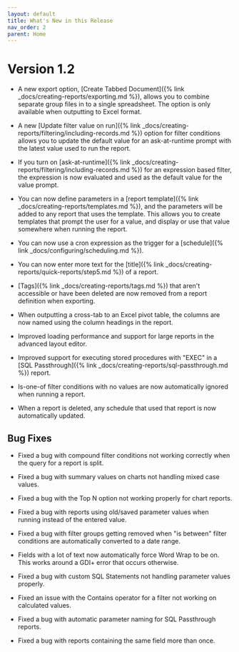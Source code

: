 ```yaml
---
layout: default
title: What's New in this Release
nav_order: 2
parent: Home
---
```


# Version 1.2

* A new export option, [Create Tabbed Document]({% link _docs/creating-reports/exporting.md %}), allows you to combine separate group files in to a single spreadsheet. The option is only available when outputting to Excel format.

* A new [Update filter value on run]({% link _docs/creating-reports/filtering/including-records.md %}) option for filter conditions allows you to update the default value for an ask-at-runtime prompt with the latest value used to run the report.

* If you turn on [ask-at-runtime]({% link _docs/creating-reports/filtering/including-records.md %}) for an expression based filter, the expression is now evaluated and used as the default value for the value prompt.

* You can now define parameters in a [report template]({% link _docs/creating-reports/templates.md %}), and the parameters will be added to any report that uses the template. This allows you to create templates that prompt the user for a value, and display or use that value somewhere when running the report. 

* You can now use a cron expression as the trigger for a [schedule]({% link _docs/configuring/scheduling.md %}).

* You can now enter more text for the [title]({% link _docs/creating-reports/quick-reports/step5.md %}) of a report.

* [Tags]({% link _docs/creating-reports/tags.md %}) that aren't accessible or have been deleted are now removed from a report definition when exporting.

* When outputting a cross-tab to an Excel pivot table, the columns are now named using the column headings in the report.

* Improved loading performance and support for large reports in the advanced layout editor.

* Improved support for executing stored procedures with "EXEC" in a [SQL Passthrough]({% link _docs/creating-reports/sql-passthrough.md %}) report.

* Is-one-of filter conditions with no values are now automatically ignored when running a report. 

* When a report is deleted, any schedule that used that report is now automatically updated.

## Bug Fixes

* Fixed a bug with compound filter conditions not working correctly when the query for a report is split.

* Fixed a bug with summary values on charts not handling mixed case values.

* Fixed a bug with the Top N option not working properly for chart reports.

* Fixed a bug with reports using old/saved parameter values when running instead of the entered value.

* Fixed a bug with filter groups getting removed when "is between" filter conditions are automatically converted to a date range. 

* Fields with a lot of text now automatically force Word Wrap to be on. This works around a GDI+ error that occurs otherwise.

* Fixed a bug with custom SQL Statements not handling parameter values properly.

* Fixed an issue with the Contains operator for a filter not working on calculated values.

* Fixed a bug with automatic parameter naming for SQL Passthrough reports.

* Fixed a bug with reports containing the same field more than once.
